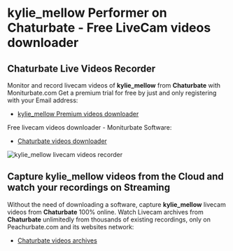 # kylie_mellow Performer on Chaturbate - Free LiveCam videos downloader

## Chaturbate Live Videos Recorder

Monitor and record livecam videos of **kylie_mellow** from **Chaturbate** with Moniturbate.com
Get a premium trial for free by just and only registering with your Email address:
* [kylie_mellow Premium videos downloader](https://moniturbate.com/request-demo-licence-key.html)

Free livecam videos downloader - Moniturbate Software:
* [Chaturbate videos downloader](https://moniturbate.com/moniturbate-download-software.html)

![kylie_mellow livecam videos recorder](https://peachurnet.com/templates/moniturbate-software.png)


## Capture kylie_mellow videos from the Cloud and watch your recordings on Streaming

Without the need of downloading a software, capture **kylie_mellow** livecam videos from **Chaturbate** 100% online.
Watch Livecam archives from **Chaturbate** unlimitedly from thousands of existing recordings, only on Peachurbate.com and its websites network:
* [Chaturbate videos archives](https://peachurnet.com/)